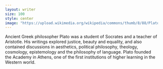 ```yaml
---
layout: writer
size: 100
style: center
image: "https://upload.wikimedia.org/wikipedia/commons/thumb/8/88/Plato_Silanion_Musei_Capitolini_MC1377.jpg/800px-Plato_Silanion_Musei_Capitolini_MC1377.jpg"
---
```


Ancient Greek philosopher Plato was a student of Socrates and a teacher of Aristotle. His writings explored justice, beauty and equality, and also contained discussions in aesthetics, political philosophy, theology, cosmology, epistemology and the philosophy of language. Plato founded the Academy in Athens, one of the first institutions of higher learning in the Western world.
